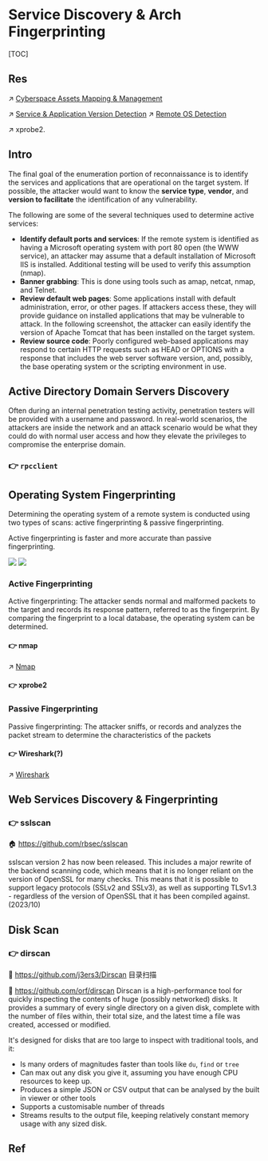 # Service Discovery & Arch Fingerprinting

[TOC]



## Res
↗ [Cyberspace Assets Mapping & Management](../../../../⛈️%20Risk%20Management/🐄%20Cyberspace%20Assets/🧨%20Cyberspace%20Assets%20Mapping%20&%20Management/Cyberspace%20Assets%20Mapping%20&%20Management.md)

↗ [Service & Application Version Detection](../../../../☠️%20Kill%20Chain/Reconnaissance%20&%20Exploration/Nmap%20Proj/⭐️%20Nmap%20Mechanisms%20&%20Network%20Scanning%20Principles/Service%20&%20Application%20Version%20Detection/Service%20&%20Application%20Version%20Detection.md)
↗ [Remote OS Detection](../../../../☠️%20Kill%20Chain/Reconnaissance%20&%20Exploration/Nmap%20Proj/⭐️%20Nmap%20Mechanisms%20&%20Network%20Scanning%20Principles/Remote%20OS%20Detection/Remote%20OS%20Detection.md)

↗ xprobe2.



## Intro
The final goal of the enumeration portion of reconnaissance is to identify the services and applications that are operational on the target system. If possible, the attacker would want to know the **service type**, **vendor**, and **version to facilitate** the identification of any vulnerability.

The following are some of the several techniques used to determine active services:
- **Identify default ports and services**: If the remote system is identified as having a Microsoft operating system with port 80 open (the WWW service), an attacker may assume that a default installation of Microsoft IIS is installed. Additional testing will be used to verify this assumption (nmap). 
- **Banner grabbing**: This is done using tools such as amap, netcat, nmap, and Telnet.
- **Review default web pages**: Some applications install with default administration, error, or other pages. If attackers access these, they will provide guidance on installed applications that may be vulnerable to attack. In the following screenshot, the attacker can easily identify the version of Apache Tomcat that has been installed on the target system.
- **Review source code**: Poorly configured web-based applications may respond to certain HTTP requests such as HEAD or OPTIONS with a response that includes the web server software version, and, possibly, the base operating system or the scripting environment in use.



## Active Directory Domain Servers Discovery
Often during an internal penetration testing activity, penetration testers will be provided with a username and password. In real-world scenarios, the attackers are inside the network and an attack scenario would be what they could do with normal user access and how they elevate the privileges to compromise the enterprise domain.

### 👉 `rpcclient`



## Operating System Fingerprinting
Determining the operating system of a remote system is conducted using two types of scans: active fingerprinting & passive fingerprinting. 

Active fingerprinting is faster and more accurate than passive fingerprinting.

![](../../../../../../../Assets/Pics/Screenshot%202023-04-01%20at%205.02.31%20PM.png)
![](../../../../../../../Assets/Pics/Screenshot%202023-04-01%20at%205.02.47%20PM.png)


### Active Fingerprinting
Active fingerprinting: The attacker sends normal and malformed packets to the target and records its response pattern, referred to as the fingerprint. By comparing the fingerprint to a local database, the operating system can be determined.
 
#### 👉 nmap
↗ [Nmap](../../../../☠️%20Kill%20Chain/Reconnaissance%20&%20Exploration/Nmap%20Proj/Nmap%20Project%20Products/Nmap.md)


#### 👉 xprobe2


### Passive Fingerprinting
Passive fingerprinting: The attacker sniffs, or records and analyzes the packet stream to determine the characteristics of the packets


#### 👉 Wireshark(?)
↗ [Wireshark](../../../../☠️%20Kill%20Chain/Reconnaissance%20&%20Exploration/📌%20OSINT%20&%20Passive%20Recon%20Tools/Packet%20Analyzing%20&%20Sniffing%20&%20Spoofing%20Tools/Wireshark/Wireshark.md)



## Web Services Discovery & Fingerprinting
### 👉 sslscan
🏠 https://github.com/rbsec/sslscan

sslscan version 2 has now been released. This includes a major rewrite of the backend scanning code, which means that it is no longer reliant on the version of OpenSSL for many checks. This means that it is possible to support legacy protocols (SSLv2 and SSLv3), as well as supporting TLSv1.3 - regardless of the version of OpenSSL that it has been compiled against. (2023/10)



## Disk Scan
### 👉 dirscan
🚧 https://github.com/j3ers3/Dirscan
目录扫描

🚧 https://github.com/orf/dirscan
Dirscan is a high-performance tool for quickly inspecting the contents of huge (possibly networked) disks. It provides a summary of every single directory on a given disk, complete with the number of files within, their total size, and the latest time a file was created, accessed or modified.

It's designed for disks that are too large to inspect with traditional tools, and it:
- Is many orders of magnitudes faster than tools like `du`, `find` or `tree`
- Can max out any disk you give it, assuming you have enough CPU resources to keep up.
- Produces a simple JSON or CSV output that can be analysed by the built in viewer or other tools
- Supports a customisable number of threads
- Streams results to the output file, keeping relatively constant memory usage with any sized disk.




## Ref

